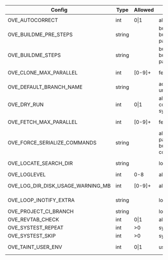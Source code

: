 | Config                              | Type      | Allowed  | Affect                         | Description                                                                   | Default value
|-|-|-|-|-|-|
|                                     |           |
| OVE_AUTOCORRECT                     | int      | 0\|1      | all                           | auto correct commands                                                         | 0                                   |
| OVE_BUILDME_PRE_STEPS               | string   |           | buildme buildme-parallel      | project step(s) to run without build order considerations                     | bootstrap                           |
| OVE_BUILDME_STEPS                   | string   |           | buildme buildme-parallel      | project step(s) to run                                                        | configure build install             |
| OVE_CLONE_MAX_PARALLEL              | int      | [0-9]+    | fetch                         | max number of 'git clone' to run in parallel                                  | 0                                   |
| OVE_DEFAULT_BRANCH_NAME             | string   |           | add-repo unittest             | default branch name                                                           | main                                |
| OVE_DRY_RUN                         | int      | 0\|1      | all-build-commands systest    | dry-run                                                                       | 0                                   |
| OVE_FETCH_MAX_PARALLEL              | int      | [0-9]+    | fetch                         | max number of 'git fetch' to run in parallel                                  | 0                                   |
| OVE_FORCE_SERIALIZE_COMMANDS        | string   |           | all-parallel-build-commands   | force OVE to serialize one or more project steps                              |                                     |
| OVE_LOCATE_SEARCH_DIR               | string   |           | locate                        | where to search for OVE workspaces (only if 'locate' is unavailable)          |                                     |
| OVE_LOGLEVEL                        | int      | 0-8       | all                           | set a specific log level                                                      | 1                                   |
| OVE_LOG_DIR_DISK_USAGE_WARNING_MB   | int      | [0-9]+    | all                           | threshold when logs take too much space                                       | 100                                 |
| OVE_LOOP_INOTIFY_EXTRA              | string   |           | loop                          | colon separated list of additional files/directories to watch using inotify   |                                     |
| OVE_PROJECT_CI_BRANCH               | string   |           | log                           | branch to use for 'ove log'                                                   | origin/${OVE_DEFAULT_BRANCH_NAME}   |
| OVE_REVTAB_CHECK                    | int      | 0\|1      | all                           | keep repos in-sync with 'revtab'                                              | 1                                   |
| OVE_SYSTEST_REPEAT                  | int      | >0        | systest                       | repeat tests                                                                  | 1                                   |
| OVE_SYSTEST_SKIP                    | int      | >0        | systest                       | skip every nth test                                                           | 1                                   |
| OVE_TAINT_USER_ENV                  | int      | 0\|1      | user's env                    | taint user's PATH/LD_LIBRARY_PATH/PKG_CONFIG                                  | 1                                   |
